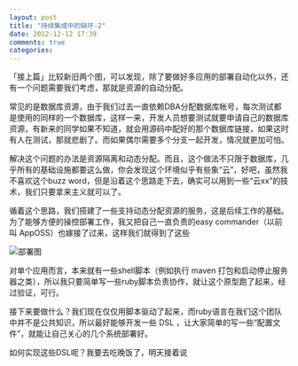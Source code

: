 ```yaml
---
layout: post
title: "持续集成中的缺环-2"
date: 2012-12-12 17:39
comments: true
categories: 
---
```

「接上篇」比较新旧两个图，可以发现，除了要做好多应用的部署自动化以外，还有一个问题需要我们考虑，那就是资源的自动分配。

常见的是数据库资源，由于我们过去一直依赖DBA分配数据库帐号，每次测试都是使用的同样的一个数据库，这样一来，开发人员想要测试就要申请自己的数据库资源，有新来的同学如果不知道，就会用源码中配好的那个数据库链接，如果这时有人在测试，那就悲剧了。而如果偶尔需要多个分支一起开发，情况就更加可怕。

解决这个问题的办法是资源隔离和动态分配。而且，这个做法不只限于数据库，几乎所有的基础设施都要这么做，你会发现这个环境似乎有些象“云”，好吧，虽然我不喜欢这个buzz word，但是沿着这个思路走下去，确实可以用到一些“云xx”的技术，我们只要拿来主义就可以了。

循着这个思路，我们搭建了一些支持动态分配资源的服务，这是后续工作的基础。为了能够方便的操控部署工作，我又把自己一直负责的easy commander（以前叫 AppOSS）也嫁接了过来，这样我们就得到了这些

![部署图](/images/ci_deploy.png)

对单个应用而言，本来就有一些shell脚本（例如执行 maven 打包和启动停止服务器之类），所以我只要简单写一些ruby脚本负责协作，就让这个原型跑了起来，经过验证，可行。

接下来要做什么？我们现在仅仅用脚本驱动了起来，而ruby语言在我们这个团队中并不是公共知识，所以最好能够开发一些 DSL ，让大家简单的写一些“配置文件”，就能让自己关心的几个系统部署好。

如何实现这些DSL呢？我要去吃晚饭了，明天接着说
